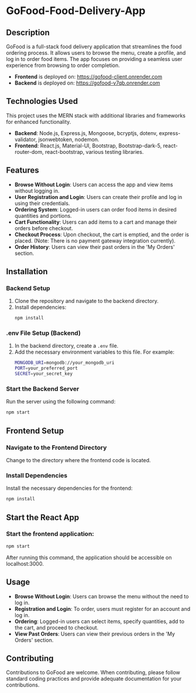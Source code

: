 # GoFood-Food-Delivery-App

## Description
GoFood is a full-stack food delivery application that streamlines the food ordering process. It allows users to browse the menu, create a profile, and log in to order food items. The app focuses on providing a seamless user experience from browsing to order completion.

- **Frontend** is deployed on: https://gofood-client.onrender.com
- **Backend** is deployed on: https://gofood-v7qb.onrender.com

## Technologies Used
This project uses the MERN stack with additional libraries and frameworks for enhanced functionality.

- **Backend**: Node.js, Express.js, Mongoose, bcryptjs, dotenv, express-validator, jsonwebtoken, nodemon.
- **Frontend**: React.js, Material-UI, Bootstrap, Bootstrap-dark-5, react-router-dom, react-bootstrap, various testing libraries.

## Features
- **Browse Without Login**: Users can access the app and view items without logging in.
- **User Registration and Login**: Users can create their profile and log in using their credentials.
- **Ordering System**: Logged-in users can order food items in desired quantities and portions.
- **Cart Functionality**: Users can add items to a cart and manage their orders before checkout.
- **Checkout Process**: Upon checkout, the cart is emptied, and the order is placed. (Note: There is no payment gateway integration currently).
- **Order History**: Users can view their past orders in the 'My Orders' section.

## Installation
### Backend Setup
1. Clone the repository and navigate to the backend directory.
2. Install dependencies:
   ```bash
   npm install
### .env File Setup (Backend)
1. In the backend directory, create a `.env` file.
2. Add the necessary environment variables to this file. For example:
   ```bash
   MONGODB_URI=mongodb://your_mongodb_uri
   PORT=your_preferred_port
   SECRET=your_secret_key

### Start the Backend Server
Run the server using the following command:
```bash
npm start
```

## Frontend Setup

### Navigate to the Frontend Directory
Change to the directory where the frontend code is located.

### Install Dependencies
Install the necessary dependencies for the frontend:
```bash
npm install
```

## Start the React App

### Start the frontend application:
```bash
npm start
```
After running this command, the application should be accessible on localhost:3000.

## Usage
- **Browse Without Login**: Users can browse the menu without the need to log in.
- **Registration and Login**: To order, users must register for an account and log in.
- **Ordering**: Logged-in users can select items, specify quantities, add to the cart, and proceed to checkout.
- **View Past Orders**: Users can view their previous orders in the 'My Orders' section.

## Contributing
Contributions to GoFood are welcome. When contributing, please follow standard coding practices and provide adequate documentation for your contributions.




